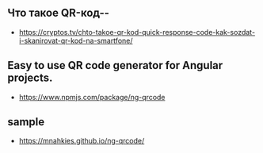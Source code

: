 ## Что такое QR-код--
 - https://cryptos.tv/chto-takoe-qr-kod-quick-response-code-kak-sozdat-i-skanirovat-qr-kod-na-smartfone/

 ## Easy to use QR code generator for Angular projects.
 - https://www.npmjs.com/package/ng-qrcode

 ## sample
  - https://mnahkies.github.io/ng-qrcode/